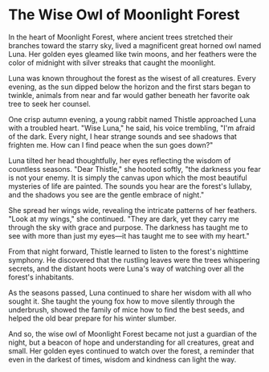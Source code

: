 # The Wise Owl of Moonlight Forest

In the heart of Moonlight Forest, where ancient trees stretched their branches toward the starry sky, lived a magnificent great horned owl named Luna. Her golden eyes gleamed like twin moons, and her feathers were the color of midnight with silver streaks that caught the moonlight.

Luna was known throughout the forest as the wisest of all creatures. Every evening, as the sun dipped below the horizon and the first stars began to twinkle, animals from near and far would gather beneath her favorite oak tree to seek her counsel.

One crisp autumn evening, a young rabbit named Thistle approached Luna with a troubled heart. "Wise Luna," he said, his voice trembling, "I'm afraid of the dark. Every night, I hear strange sounds and see shadows that frighten me. How can I find peace when the sun goes down?"

Luna tilted her head thoughtfully, her eyes reflecting the wisdom of countless seasons. "Dear Thistle," she hooted softly, "the darkness you fear is not your enemy. It is simply the canvas upon which the most beautiful mysteries of life are painted. The sounds you hear are the forest's lullaby, and the shadows you see are the gentle embrace of night."

She spread her wings wide, revealing the intricate patterns of her feathers. "Look at my wings," she continued. "They are dark, yet they carry me through the sky with grace and purpose. The darkness has taught me to see with more than just my eyes—it has taught me to see with my heart."

From that night forward, Thistle learned to listen to the forest's nighttime symphony. He discovered that the rustling leaves were the trees whispering secrets, and the distant hoots were Luna's way of watching over all the forest's inhabitants.

As the seasons passed, Luna continued to share her wisdom with all who sought it. She taught the young fox how to move silently through the underbrush, showed the family of mice how to find the best seeds, and helped the old bear prepare for his winter slumber.

And so, the wise owl of Moonlight Forest became not just a guardian of the night, but a beacon of hope and understanding for all creatures, great and small. Her golden eyes continued to watch over the forest, a reminder that even in the darkest of times, wisdom and kindness can light the way.
